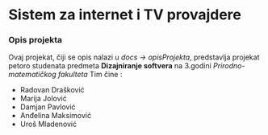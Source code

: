 # Sistem za internet i TV provajdere

### Opis projekta

Ovaj projekat, čiji se opis nalazi u _docs -> opisProjekta_, predstavlja projekat petoro studenata predmeta **Dizajniranje softvera** na 3.godini _Prirodno-matematičkog fakulteta_
Tim čine :
- Radovan Drašković 
- Marija Jolović 
- Damjan Pavlović
- Anđelina Maksimović
- Uroš Mladenović 

